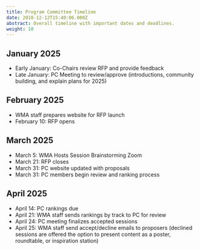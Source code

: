 ```yaml
---
title: Program Committee Timeline
date: 2018-12-12T15:40:06.000Z
abstract: Overall timeline with important dates and deadlines.
weight: 10
---
```

## January 2025

* E﻿arly January: Co-Chairs review RFP and provide feedback
* L﻿ate January: PC Meeting to review/approve (introductions, community building, and explain plans for 2025)

## February 2025

* WMA staff prepares website for RFP launch
* February 10: RFP opens

## March 2025

* March 5: WMA Hosts Session Brainstorming Zoom
* March 21: RFP closes
* M﻿arch 31: PC website updated with proposals
* M﻿arch 31: PC members begin review and ranking process

## April 2025

* April 14: PC rankings due
* A﻿pril 21: WMA staff sends rankings by track to PC for review
* A﻿pril 24: PC meeting finalizes accepted sessions
* A﻿pril 25: WMA staff send accept/decline emails to proposers (declined sessions are offered the option to present content as a poster, roundtable, or inspiration station)